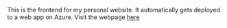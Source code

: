 This is the frontend for my personal website. It automatically gets deployed to a web app on Azure. Visit the webpage [here](https://matthijs.hartskeerl.io)